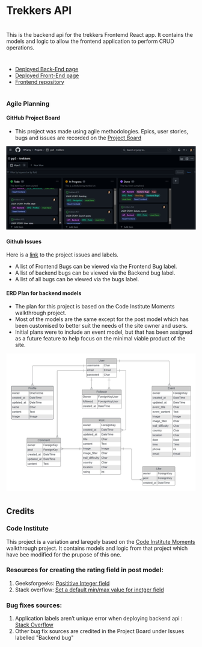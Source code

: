 # Trekkers API
#
This is the backend api for the trekkers Frontemd React app. It contains the models and logic to allow the frontend application to perform CRUD operations.

#
* [Deployed Back-End page](https://pp5-trekkers-api.herokuapp.com/)
* [Deployed Front-End page](https://trekkers.herokuapp.com/)
* [Frontend repository](https://github.com/HPCarey/trekkers)
#
### Agile Planning
#### **GitHub Project Board**

* This project was made using agile methodologies. Epics, user stories, bugs and issues are recorded on the [Project Board](https://github.com/users/HPCarey/projects/5/views/1)

![Screenshot of project board](/readme/kanban-board.png)

#### **Github Issues**
Here is a [link](https://github.com/HPCarey/trekkers/issues)  to the project issues and labels. 
* A list of Frontend Bugs can be viewed via the Frontend Bug label. 
* A list of backend bugs can be viewed via the Backend bug label.
* A list of all bugs can be viewed via the bugs label.


#### **ERD Plan for backend models**
 * The plan for this project is based on the Code Institute Moments walkthrough project. 
 * Most of the models are the same except for the post model which has been customised to better suit the needs of the site owner and users.
 * Initial plans were to include an event model, but that has been assigned as a future feature to help focus on the minimal viable product of  the site. 

![Database](/readme/trekkers_erd.jpeg)
#
## **Credits**
### Code Institute

This project is a variation and laregely based on the [Code Institute Moments](https://github.com/Code-Institute-Solutions/drf-api/tree/ed54af9450e64d71bc4ecf16af0c35d00829a106) walkthrough project.
It contains models and logic from that project which have bee modified for the prupose of this one.

### Resources for creating the rating field in post model:
1.	Geeksforgeeks: [Posititive Integer field](https://www.geeksforgeeks.org/positiveintegerfield-django-models/)
2.	Stack overflow: [Set a default min/max value for inetger field](https://stackoverflow.com/questions/42425933/how-do-i-set-a-default-max-and-min-value-for-an-integerfield-django)

### Bug fixes sources:
1.	Application labels aren’t unique error when deploying backend api : [Stack Overflow](https://stackoverflow.com/questions/24319558/how-to-resolve-django-core-exceptions-improperlyconfigured-application-labels)
2. Other bug fix sources are credited in the Project Board under Issues labelled "Backend bug"
